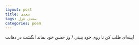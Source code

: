 ```yaml
---
layout: post
title: سعدی
tags: سعدی غزل
categories: poem
---
```


آیینه‌ای طلب کن تا روی خود ببینی / وز حسن خود بماند انگشت در دهانت
